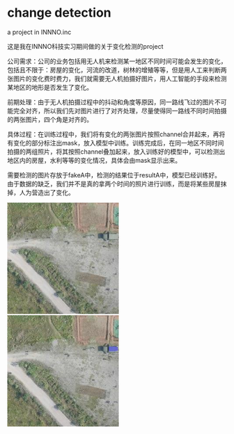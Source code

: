 # change detection
 a project in INNNO.inc
 
 这是我在INNNO科技实习期间做的关于变化检测的project
 
 公司需求：公司的业务包括用无人机来检测某一地区不同时间可能会发生的变化，包括且不限于：房屋的变化，河流的改道，树林的增殖等等，但是用人工来判断两张图片的变化费时费力，我们就需要无人机拍摄好图片，用人工智能的手段来检测某地区的地形是否发生了变化。
 
 前期处理：由于无人机拍摄过程中的抖动和角度等原因，同一路线飞过的图片不可能完全对齐，所以我们先对图片进行了对齐处理，尽量使得同一路线不同时间拍摄的两张图片，四个角是对齐的。
 
 具体过程：在训练过程中，我们将有变化的两张图片按照channel合并起来，再将有变化的部分标注出mask，放入模型中训练。训练完成后，在同一地区不同时间拍摄的两组照片，将其按照channel叠加起来，放入训练好的模型中，可以检测出地区内的房屋，水利等等的变化情况，具体会由mask显示出来。

 需要检测的图片存放于fakeA中，检测的结果位于resultA中，模型已经训练好。由于数据的缺乏，我们并不是真的拿两个时间的照片进行训练，而是将某些房屋抹掉，人为营造出了变化。
 
 ![这是需要检测出房屋的照片，我们之后用工具抹掉了房屋作为对比图](https://github.com/wxystudio/change-detection/blob/master/fake_A/1000.jpg)
 ![这是检测出的结果，可以发现我们的房屋被检测出来了](https://github.com/wxystudio/change-detection/blob/master/resultA/1000.jpg)
